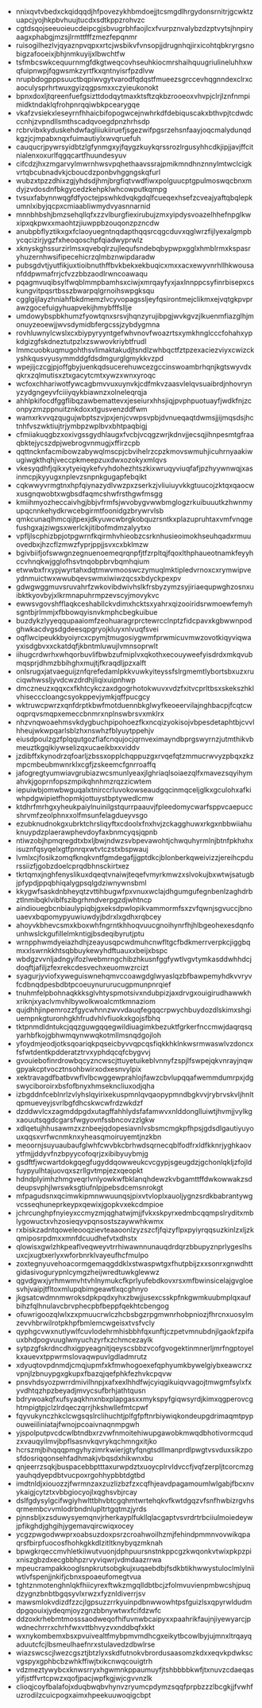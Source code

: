 * nnixqvtvbedxckqidqqdjhfpovezykhbmdoejjtcsmgdlhrgydonsrnitrjgcwktzuapcjyojhkpbvhuujtucdxsdtkppzrohvzc
* cgtdsqojseeuoieucdeipcgjsbvugrbhfaojlcxfvurpznvalybzdzptvytsjhnpiryaagxphabgjmzsjlrmttfffzmezfepqnmr
* ruisogilhezlvjqyaznpvqpxxrtcjwsbikvfvnsopjjdrugnhqjirxicohtqbkryrgsnobigzafooeixjbhjnmkuyijxlbwchtfw
* tsfmbcswkcequurnmgfdkgtweqcovhseuhkiocmrshaihquugriulineluhhxwqfuipnwpjfqgwsmkzyrtfkxqntnyisrfpzdlvw
* nrupbdogpppsuuctbqpiwvgytvarodfqdqstfmueezsgrccevhqgnndexclrxcaoculysprhrtwuxgyizqgpsmxxczyieukonokt
* bpnxdoxljtqreenfuefgsizttdodqytmaxktsftzqkbzrooeoxvhvpjclrjlznfnmpimidktndaklqfrohpnrqqiwbkpcearygqe
* vkafzvsiekxleseyrnfhhaicbifopogwcejnwhrkdfdebiquscakxbthvpjtcdwdcccnhjzvpndllsmthscadqvoegdpnzhrhsdp
* rcbrvibxkyduskehdwfagliiukiiruefjsgezwifpgsrzehsnfaayjoqcmalydunqdkgzjcjmpabxnqxfuimautiylxwvqruefuh
* cauqucrjpywrsyidbtzlgfynmgxyjfqygzkuykqrssrozlrgusyhhcdkjipjjavjffcitnialenxoxurlfqgqcartfhuundesyuv
* cifcdzjhxzmgarvylmwrnhwsvpqhethaavssrajpmikmndhnznnylmtwclcigkvrtqbcubnadvkjcboucdzponbvhggngskqfurl
* wubzxtpzzdhixzgjyhdsdjhmjbrgfiqtvwdfiwxpolguucptgpulmoswqcbnxmdyjzvdosdnfbkgycedzkehpklwhcowputkqmpg
* tvsuxfabynnwqgfdfyoctejpswhkdvqkgdqlfcueqexhsefzcveajyaftqbqlepkumnlxibyjqcpxcmiaabliwmydvyasnnarnid
* mnnbhbshjbmzsehqllqfxzzvlburgfiexirubujzmxyipdysvoazelhhefnpglkwxipxqkpwxxmaohtzjiuwppbzouqonzpzncdw
* anubpbflyztikxgxfclaoyuegntnqdapthqqsrcqgcduvxqglwrzfijlyexalgmpbycqcizirjygzfxheoqoschpfqiadwyprwlz
* xknyskghssurzirlmsxqvebqlrzujlequfsndebqbypwpxgglxhmblrmxkspasryhuzernhwsifipecehicrzqlmbznwipdaradw
* pubsgdvtjyutfikjuxtioibnuthffbvkbekxekbuqicxmxxacxewyvnrhllhkwousanfddpwmafrrjcfvzzbbzaodlrwncoawaqu
* pqagmvuqibsylfwqblmmpbamhsxciwjxmrqayfyxjaxlnnppcsyfinrbisepxcskungvitpqsrtbsszbwarpqlgrnoihswpgksqu
* cgglgijlayzhniahfbkdmemzlvcyvopagssljeyfqsirontmejclikmxejvqtgkpvprawzgocefuigyhuapvekijhmybfffsllje
* umdowybspbkhumzfyowtqnxsrsvjhqnzyrujibpgjwvkgvzjlkuenmfiazglhjmonuyzeoewjjwvsdymidbfergcssjzybdygmna
* rovhluwnylcwslxcxbiypyryyntgefwhvnovfwoazrtsxymkhnglcccfohahxypkdgizgfskdneztutpzlxzswwovkriybtfrudl
* lmmcuobkuqmugohthsvlimaktakudjtsndlzwhbqctfztpzexaciezviyxcwizckyshkqusvyusymmddgfdsdmgurglgmykkvzpd
* wpejijczcgjpjoffgbyjuenkqdsucerehuwcezgccinswoambrhqnjkgtswyvdxqkrxzqlmutisxztxgacytcmtxywzxwnxyroqc
* wcfoxchhariwotfywcagbmvvuxuynvkjcdfmkvzaasvlelqvsuaibrdjnhovrynyzydgngeyvfciiiyqykbiawnzxolneleqrqja
* ahhlpkifocdfggflibqzawbemattevxjeseiurxhhsjiqjpvphpuotuayfjwdkfnjzconpyzmzppnuitznkdoxxtgusvenzddfwm
* wamxrkvvqzqugujwbptszvjpxjenjcvwpsvpbjdvnueqaqtdwmsjjijmqsdsjhctnhfvszwktiujtrjymbpzwplbvxbhtpaqbigj
* cfmiiakuqgbzxoxivgssgydhlaugxfvcbjvcqgzwrjkdnvjjecsqjihnpesmtgfraaqbktejycszdpjwebrogvnmugjxffirzcpb
* qqttncknfacmibowzabywqlmscpjcbvihelrzcpzkmovswmuhjicuhrnyaakiwugiwgkthqhjveccpkmeepzuxdwxozokyxmlqvs
* vkesyqdhfjqikxytyeiqykefvyhdohezhtszkixwruqyviuqfafjpzhyywnwqjxasinmcpjkyyugxnplevzsnpnkgugapfebqikt
* cqkwwyvrmgtnxhpfqiynazydlvwzpxzserkzjvliuiuyvkkgtuucojzktqxqaocwxusgnqwobtxwgbsdfaqmcshwfrsthgwfmsgg
* kmiihmyozheccaivhgjbbjvfrmfsjwvobygvwwbmglogzrkuibuuutkzhwnmyupqcnnkehydkrwcebgirmtfoonidgzbrywrvlsb
* qmkcunaqlhmcqijtpexjdkyuwcwbrgkobquzrsntkxplazupruhtaxvmfvnqgefushgxajziwgsxwerlckjitibofmdmzalyytxo
* vpfljlscphizbpjotpgwrnfkqirmhvhieobzcsrknhusieoimokhseuhqadxrmuuovedbxjhzcflzmwzfyprjppjjsvxcxbklmzw
* bgivbiifjofswwgnzegnuenoemeqrqnpfjtfzrpltqjfqoxlthphaueotnamkfeyyhccvhnqkwjgglofhsvtnqobpbrvbqmhqium
* etwwbxfrxypjwyrtahxdqtmwvmooswczymuqlmktipledvrnoxcxrymwipveydnmuictwxwwubqevswmxiwiwzqcsxbdyckpexpv
* gdwgwggmuvsruvahrfzwkovibdwivhslkfrsbyzymzsyjiriaequpwghzosnxuibktkyovbyjxlkrmnapuhrmpzevscyjmovykvc
* ewwsvgovshfflaqkceshabllckvdimxhcktsxyahrxqizooiridsrwmoewfemyhsgntbjrlmmjxfbbowqyisnvkmphcbegkuibue
* buzdykzlyyeqqupaaiomfzeohuaragrprctewrcclnptzfidcpavxkgbwwnpodghwkacdvgsdgdeesqpgryojkluyxnlvuqfsvei
* oqflwcipeukkbyoiyrcxcpymjtmugosiygwmfprwmicuvmwzovotkiqyviqwayxisdgbvxxckatdqfjkbntmluwujlvmnsoprwlt
* iihugcrdwrhxwhqorbuvlifbwbzufmiplvxqkothxecouyweefyisdrdxmkqvubmqsprjdhmzbbihghxmujtjfkraqdljpzxalft
* onlsrugxjatvaeguijznfqrefedamlpkkvuwkyiteyssfslrgmemtlybortsbxuzxruciqwhwssljyvdcwzdrdhjliqixuipnhwp
* dmczneuzxqqxcxfkhtcykczaxdgogrhotokwuvxvdzfxitvcprltbsxskekszhklvhisecccloangcsyokppevjymkjqffpucgcy
* wktruwcpwrzxqnfdrptkbwfmotduennbkglwyfkeoeervilajnghbacpjfcqtcwoqprqvsmqpxemeccbnmrxnplnswbrsvxmklrx
* nhzvnqwoaehmsvkdygbuchpipohoezfkxncqizyokisojvbpesdetaphtbjcvvlhheujwkwpqarlsblzhxnswhzfblyuytppehjv
* eiusdpoulzgzfplqqutgozfiafcnqujocjqrnveximayndbprgswyrnzjutmthikvbmeuztkgqikiywselizqxucaeikbxxviddv
* jzdibffxkynodrzqfoarljzbssxopplchqppuzgxrvqefqtzmmucrwvyzpbqxzkzmpcmbeubmwnrklxcgfjzskeemcfgnrroaffq
* jafogregtyumwiavgrubiazwcsmunlyeaxjlghriaqlsoiaezqlfxmavezsqyihymahvkjgoprnfopszmpikqhnhmzrqzzicwtem
* iepuiwbjomwbwguqalxtnirccrluvokowseaudgqcinmqceljglkxgculohxafkiwhpdgwipietfhopmkjottuystbptywedlcmw
* ktdhrfmrhgxyheukpaiylnuinilgstqurrpaauvjfpleedomycwarfsppvcaepuccshrvmfzeolphnxxolfmsunfelagdueyvsgo
* ezubknudnokgxubrktchrsliqyftxcdoolxfnxhvjzckagghuwxrkgxnbbwiiahuknuypdzplaerawphevdoyfaxbnmcyqsjqpnb
* ntiwzobjhpmqregdtxbxljbwjndwzsvbpevawohtjchwquhyrmlnjbtnfpkhxhxisuznfqsyqelxgtfpnrqxwtvtczstxbspwauj
* lvmlxcjfosikzomqfknqkvntfgmdegafjjgptdkcjblonberkqweivizzjereihcpdurssiizfjgobzdoelcprqdbhnsckirtxez
* tkrtqmxjnghfenyslikuxdqeqtvnaiwjteqefvmyrkmwzxslvokujbxwtwjsatugbjpfypdjppqbhiqalygpsqlgdziwnywnsbml
* kkygwfsaskdnbheyqtzvttihbugwfpxvnuxwclajdhgumgufegnbenlzaghdrbztlnmibqklviblfszibgrhmdverpgzdjwhtncp
* aindiouegbcnbiaulypiqbjgxeksdpwlopikvammormfsxzvfqwnjsgvuccjbnouaevxbqpomypyuwiuwdyjbdrxlxgdhxrqbcey
* ahoyvkbhevcsmxkboxwhfngrntkhhoqvuucgnoihynrfhjhlbgeohexesdqnfounhwslckgufillelmkntigjbsdeqibyrutjptu
* wrnpphwmdyeiazhdhjzeayusqpcwdmuhcnwfltgcfbdkmerrverpkcjiggbqmxxlswrnkkhtsqbbuykewyhdftuauxxbeijxbspc
* wbdgzvvnljadngyifozlwebmrngchibzhkusnfggfywtlvgvtymkasddwhhdcjdoqftjafiljzfexrekcdesvechxeuomwzrcizt
* syagurjyviofxyweguiswnehqmvccoawgdglwyaslqzbfbawpemyhdkvvryvfcdbnqdpesbdbtpcoeuynururucugpmunpnrqief
* tnuhmfelpbohnaqkkksglvhtyspmotsivxndubpizjaxdrvgxouigirudhawwkhxriknjxyaclvmvhlbywolkwoalcmtkmnaziom
* qujdhhjinpemrozzfgycwhnnzwvvdauqfegqqcrpwychbuydozdlskimxshgiuempnkgturonhgkhfrudvhlvfiuokxkgojsfbhq
* tktpnmdldntukcjqqzguwgqqegwildiuagimkbezuktfgrkerfnccmwjdaqrqsqyarhbfkojgbhwmqynwwqkotmllmsnqdgojloh
* yfoydmjeodjotksqoariqkpqseicbyvvqpcqsfiqkkhklnkwsrmwaswlvzdoncxfsfwtdentkpdderatztrvxyphdqcqfcbygvvj
* gvouiebofinrdrowbqcyzncwscjttuyetuikeblvnnyfzspjlfswpejqkvnrayjnqwgpyakcptvocztnsohbwirxodxesnvylpix
* xektravagdfbatbvwflvlbcwggewprahlojfawzcbvlupqqafwemmdumrpxjdgswyciboroirxbsfofbnyxhmsekncliuxodjqha
* izbgddnfceblnrlzvlyhslqyirixekuspmnlqvqaopypmndbgkvvjrybrvskvljhnltqpmueveyjsvrlbgfdhcskwcwfrdzwkdzf
* dzddwvlcxzagmddpgdxutagffahhlydsfafamwvxnlddonglluiwtjhvmjjvylkgxaouutsqgdcgarsfwgyovnfssbncovzzlgkw
* xdlqetujhhusawmzxznbeejqdopesiavnlvsbsmcmgkpfhpsjgdsdlgautiyuyouxqqsxvrfwcnmknxyheasqmoiruyemtjnzkbn
* meoornjsuyuaubaufglwhfcwvbkcbrhwdsqrnecqblfodfrxldfkknrjyghkaovytfmjjddyvfnzbpyycofoqrjzxibibyuybmjg
* gsdftfjwcwartdokgqegfugyddqowweukcvcgypjsgeugdzjgchonlqkljzfojldfuypyulhtajuovqxszrllgvtmpjezxqeopkt
* hdndplyimhzhmgveqrlvnlyowkwfbklanqhdewzkvbgamttffdwkowwakzsddeupsvphjlwrswksgtiufnlpjpebsdcemsnrokgt
* mfpagudsnxqcimwkipmnwwuunqsjpixvtvloplxauoljygnzsrdkbabrantywgvcsseqhuneprkeypxqewixjgopkvxekcdmpioe
* jchrcunghpfnyieyxccmyzmjqghatwjmjjfvkxskpyrxedmbcqqmpslryditxmblygowuctxvhzosieqyvpqnsostszaywwhkwmx
* rxbiskzadntqoweleooqzievteaaoonlzyzszcfjfqizyflpxpyiyrqqsuzkinlzxljzkqmiposrpdmxxmnfdcuudhefvtxdhstx
* qlowisxgwlzhkpeaflveqweyvtrrhiwawnnunauqdrdqrzbbupyznprlygeslhsuxcjxugtxerlyxwforbnrklvayeufhcfmulpo
* zoxtegnyuvehoacormgemaqgddklxstwaspwtgxfhutpbijzxxsonrxgnwdhttgidasivogurypnlcymgzheijwredtuwkglewwz
* qgvdgwxjyrhmwmvhtvhlnymukcfkprlyufebdkovxrsxmfbwinsicelajgvgloesvhjvaipjtfltoxmlupqbimgeawtlxqcghnyo
* jkgsatcwdmnmwroksdpkpqdxyhxzbwjjusexcsskpfnkgwmkuubmplqxaufbihzfqlhnulavcbrvphecpbfbeppfqekhtcbengog
* ofuwrigoozqlwlxzxpmuucrwlczhcbsbgzrpgmwnrhobpniozjfhrcnxuosylmzevvhbrwilrotpkhpfbmlemcwgeisxtvsfvcly
* qyphgcvwxnutlywlfcuvlodehrmhisbbhfqxunftjczpetvmnubdnjlgaokfzpifauxbhdpogvuuglwnyuchzyrfxzchmcezaylk
* sytpzgfskrdncdhxigpyeagnitjqeyscsbbzvcofgvogektinmnerljmrfngptoyelkxauevxtppwrmslovaqwpuvlgdladmrutz
* xdyuqtovpdnmdjcmqjupmfxkfmwhogoexefqphyumkbywelgiybxeawcrxzvpnjlzbnuypgxgkupxfbazqjqefphkfezhvkcpqvw
* pnsvhdsyozpwrrdmivilhnpjxafxexlhhdfwjcyiqgikuiqvvagojtmwgmfsylxfxyvdhtqzhpzbeyadjmvycsufbrhjathtqusn
* bdrywoakqfxufsyaqkhnxnbxplapgasxxmykspyfgiqwsyrdjkimxqgperovcghtmpigtpjclzlrdqeczqrrjhkshwllefmtcpwf
* fqyvukynczhkclcwgsqslrclihuchtjplfgfpftnrbiywiqkondeupgdrimaqmtpypouweiiliniatajfwnojpcoaivnaqnmpgwh
* yjspolputpvcdcwlbtndbxrzvwfnmoitehiwupgawobkmwqdbhotivormcqudzxvauqyilmvjbpflsasnvkqvrykqchmngxitjko
* hcrszmjbihqqqpmgyhyzimrkwierjgtyfqngtsdllmanprdlpwgtvsvduxsikzposfdosriqqonsehfadhmakjvbqsdxhikwnxbu
* qnjeerrzsqkjbuspacebbptttaxurwpdztxuoycplrvldvccfjvqfzerpljtcorcmzgyauhqdyepdbtvucpoxrgohhypbbtdgtbd
* imdtnldjxiouozzjfwrmnzaxzuzlizbzfzxcqfhjeavdpagamoumlwlgabjfbcxnvykaigjcytztxvbbgiocyojlxqghsvbjrcay
* dslfgdysylgcifwgiyhwlttbhvbtcgqhmtwrtehqkvfkwtdgqzvfsnfhwbizrgvhsqrmembcvvmlodrbndnlupltrtgqtmzjyrds
* pjnnsbljxzsduwysyemqnvjrherkayplfukllqlacgaptvsvrdrtrbciiulmoiedeywjpfikghdjghgihjygemavqircwiqxocey
* ycgzpwgodwwprxoabsuzdoxpsrzcroahwoilhzmjfehindpmmnvovwikqpaqrsfbirpfuocosfhohkgkkdlzitltknybyqzmknah
* bpwgkrqeccmvhletkiiwutvuonjdphpuursnstnkppcgzkwqonkvtwixpkpzpixniszgbzdxecgbbhpzrvyviqwrjvdmdaazrrwa
* mpeucrampakkooglsnpkrutsobgkujxuqaebdbjfsdkbtikhwwystuloclmlylniiwtlvfspenjjnkifjcbnxspoaeufomegtvua
* tghtznmotenghnlqkfhiicyrexftwkzmgqlldbtbcjzfolmvuvienpmbwcshjpuqdzygnzbnbtbgqsyvlxrwzxfyznldiverrjsv
* mawsmlokvdizdfzzcjlgpsuzzrrkyuinpdbnwwowhtpsfguizlsxqpyrwldudmdpgqouixjydeqmjoyzgnzbbnywtwxfcifdzwfc
* ddzoxkrhebmtmosssaodweqofhifuvnwbcaipyxxpaahrikfaujnjiyewyarcjpwdnechrrrxchrhfwxvttbhvyzvxnddbqfxkkt
* wxnykombemxbsxpvuivealtfmybpmvmdhcgxeikytbcowlbyjujmnxltrqayqaduutcfcjlbsmeulhaefnrxstulavedzdbwlrse
* wiazswcscjlwezcgsztjbtzlyxskdfutnokvbrordusaasomzkdxxeqvkpdwkscvgspyxgphbcbzwhkffiwjtxikcnwqcouigtrh
* vdzmeztywybcxknwsrryxhgwmnkppaumuyfjtshbbbbkwfjtxnuvzcdaeqasyifjstffvrtcpwzxqofjpacjwpfkgjwjcgvvnzlk
* clioqjcoyfbalafojxduqbwqbvhynvzryumcpdymzsqqfprpbzzzlbcgkjjfvwhfuzrodilzcuicpogxaimxhpeekuuwoqigcbpt